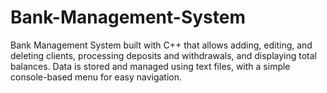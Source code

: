 # Bank-Management-System
Bank Management System built with C++ that allows adding, editing, and deleting clients, processing deposits and withdrawals, and displaying total balances. Data is stored and managed using text files, with a simple console-based menu for easy navigation.
